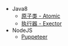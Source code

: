 * Java8
    * [原子类 - Atomic](/java8/Atomic.md)
    * [执行器 - Exector](/java8/Executor.md)
* NodeJS
    * [Puppeteer](/node/puppeteer.md)